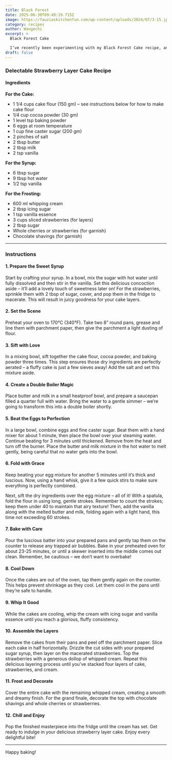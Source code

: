```yaml
---
title: Black Forest
date: 2025-06-30T09:49:19.715Z
image: https://fauziaskitchenfun.com/wp-content/uploads/2024/07/3-15.jpg
category: recipes
author: Wangechi
excerpt: >
  Black Forest Cake

  I’ve recently been experimenting with my Black Forest Cake recipe, and have landed on this awesome version whereby I have modified my Strawberry & Cream Sponge cake recipe for a chocolaty, moist, light and gorgeous version. The instructions may appear lengthy, it is only because they are detailed which will help guide you through each step so you end up with a moist perfect cake.
draft: false
---
```

### Delectable Strawberry Layer Cake Recipe

#### Ingredients

**For the Cake:**

* 1 1/4 cups cake flour (150 gm) – see instructions below for how to make cake flour
* 1/4 cup cocoa powder (30 gm)
* 1 level tsp baking powder
* 6 eggs at room temperature
* 1 cup fine caster sugar (200 gm)
* 2 pinches of salt
* 2 tbsp butter
* 2 tbsp milk
* 2 tsp vanilla

**For the Syrup:**

* 6 tbsp sugar
* 9 tbsp hot water
* 1/2 tsp vanilla

**For the Frosting:**

* 600 ml whipping cream
* 2 tbsp icing sugar
* 1 tsp vanilla essence
* 3 cups sliced strawberries (for layers)
* 2 tbsp sugar
* Whole cherries or strawberries (for garnish)
* Chocolate shavings (for garnish)

- - -

### Instructions

#### 1. Prepare the Sweet Syrup

Start by crafting your syrup. In a bowl, mix the sugar with hot water until fully dissolved and then stir in the vanilla. Set this delicious concoction aside – it’ll add a lovely touch of sweetness later on! For the strawberries, sprinkle them with 2 tbsp of sugar, cover, and pop them in the fridge to macerate. This will result in juicy goodness for your cake layers.

#### 2. Set the Scene

Preheat your oven to 170°C (340°F). Take two 8” round pans, grease and line them with parchment paper, then give the parchment a light dusting of flour. 

#### 3. Sift with Love

In a mixing bowl, sift together the cake flour, cocoa powder, and baking powder three times. This step ensures those dry ingredients are perfectly aerated – a fluffy cake is just a few sieves away! Add the salt and set this mixture aside.

#### 4. Create a Double Boiler Magic

Place butter and milk in a small heatproof bowl, and prepare a saucepan filled a quarter full with water. Bring the water to a gentle simmer – we’re going to transform this into a double boiler shortly.

#### 5. Beat the Eggs to Perfection

In a large bowl, combine eggs and fine caster sugar. Beat them with a hand mixer for about 1 minute, then place the bowl over your steaming water. Continue beating for 3 minutes until thickened. Remove from the heat and turn off the burner. Place the butter and milk mixture in the hot water to melt gently, being careful that no water gets into the bowl.

#### 6. Fold with Grace

Keep beating your egg mixture for another 5 minutes until it’s thick and luscious. Now, using a hand whisk, give it a few quick stirs to make sure everything is perfectly combined. 

Next, sift the dry ingredients over the egg mixture – all of it! With a spatula, fold the flour in using long, gentle strokes. Remember to count the strokes; keep them under 40 to maintain that airy texture! Then, add the vanilla along with the melted butter and milk, folding again with a light hand, this time not exceeding 60 strokes.

#### 7. Bake with Care

Pour the luscious batter into your prepared pans and gently tap them on the counter to release any trapped air bubbles. Bake in your preheated oven for about 23-25 minutes, or until a skewer inserted into the middle comes out clean. Remember, be cautious – we don’t want to overbake! 

#### 8. Cool Down

Once the cakes are out of the oven, tap them gently again on the counter. This helps prevent shrinkage as they cool. Let them cool in the pans until they’re safe to handle.

#### 9. Whip It Good

While the cakes are cooling, whip the cream with icing sugar and vanilla essence until you reach a glorious, fluffy consistency. 

#### 10. Assemble the Layers

Remove the cakes from their pans and peel off the parchment paper. Slice each cake in half horizontally. Drizzle the cut sides with your prepared sugar syrup, then layer on the macerated strawberries. Top the strawberries with a generous dollop of whipped cream. Repeat this delicious layering process until you've stacked four layers of cake, strawberries, and cream.

#### 11. Frost and Decorate

Cover the entire cake with the remaining whipped cream, creating a smooth and dreamy finish. For the grand finale, decorate the top with chocolate shavings and whole cherries or strawberries.

#### 12. Chill and Enjoy

Pop the finished masterpiece into the fridge until the cream has set. Get ready to indulge in your delicious strawberry layer cake. Enjoy every delightful bite!

- - -

Happy baking!